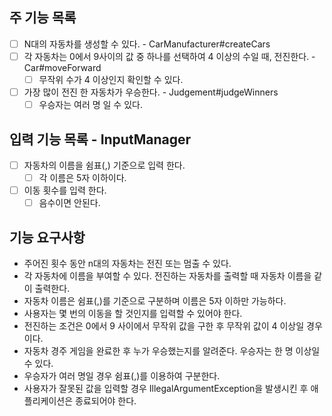## 주 기능 목록 
- [ ] N대의 자동차를 생성할 수 있다. - CarManufacturer#createCars
- [ ] 각 자동차는 0에서 9사이의 값 중 하나를 선택하여 4 이상의 수일 때, 전진한다. - Car#moveForward
  - [ ] 무작위 수가 4 이상인지 확인할 수 있다.
- [ ] 가장 많이 전진 한 자동차가 우승한다. - Judgement#judgeWinners
  - [ ] 우승자는 여러 명 일 수 있다.
## 입력 기능 목록 - InputManager
- [ ] 자동차의 이름을 쉼표(,) 기준으로 입력 한다. 
  - [ ] 각 이름은 5자 이하이다.
- [ ] 이동 횟수를 입력 한다.
  - [ ] 음수이면 안된다.
## 기능 요구사항
- 주어진 횟수 동안 n대의 자동차는 전진 또는 멈출 수 있다.
- 각 자동차에 이름을 부여할 수 있다. 전진하는 자동차를 출력할 때 자동차 이름을 같이 출력한다.
- 자동차 이름은 쉼표(,)를 기준으로 구분하며 이름은 5자 이하만 가능하다.
- 사용자는 몇 번의 이동을 할 것인지를 입력할 수 있어야 한다.
- 전진하는 조건은 0에서 9 사이에서 무작위 값을 구한 후 무작위 값이 4 이상일 경우이다.
- 자동차 경주 게임을 완료한 후 누가 우승했는지를 알려준다. 우승자는 한 명 이상일 수 있다.
- 우승자가 여러 명일 경우 쉼표(,)를 이용하여 구분한다.
- 사용자가 잘못된 값을 입력할 경우 IllegalArgumentException을 발생시킨 후 애플리케이션은 종료되어야 한다.